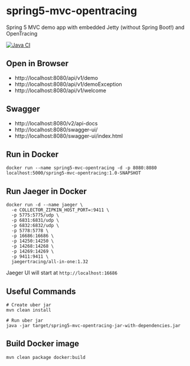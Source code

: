 # spring5-mvc-opentracing
Spring 5 MVC demo app with embedded Jetty (without Spring Boot!) and OpenTracing

[![Java CI](https://github.com/mfvanek/spring5-mvc-opentracing/actions/workflows/tests.yml/badge.svg)](https://github.com/mfvanek/spring5-mvc-opentracing/actions/workflows/tests.yml)

## Open in Browser
* http://localhost:8080/api/v1/demo
* http://localhost:8080/api/v1/demoException
* http://localhost:8080/api/v1/welcome

## Swagger
* http://localhost:8080/v2/api-docs
* http://localhost:8080/swagger-ui/
* http://localhost:8080/swagger-ui/index.html

## Run in Docker
```
docker run --name spring5-mvc-opentracing -d -p 8080:8080 localhost:5000/spring5-mvc-opentracing:1.0-SNAPSHOT
```

## Run Jaeger in Docker
```
docker run -d --name jaeger \
  -e COLLECTOR_ZIPKIN_HOST_PORT=:9411 \
  -p 5775:5775/udp \
  -p 6831:6831/udp \
  -p 6832:6832/udp \
  -p 5778:5778 \
  -p 16686:16686 \
  -p 14250:14250 \
  -p 14268:14268 \
  -p 14269:14269 \
  -p 9411:9411 \
  jaegertracing/all-in-one:1.32
```

Jaeger UI will start at `http://localhost:16686`

## Useful Commands

```
# Create uber jar
mvn clean install

# Run uber jar
java -jar target/spring5-mvc-opentracing-jar-with-dependencies.jar
```

## Build Docker image

`mvn clean package docker:build`
